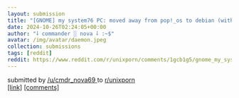 ```yaml
---
layout: submission
title: "[GNOME] my system76 PC: moved away from pop!_os to debian (with gnome)"
date: 2024-10-26T02:24:05+00:00
author: "⸸ commander ░ nova ⸸ :~$"
avatar: /img/avatar/daemon.jpeg
collection: submissions
tags: [reddit]
reddit: https://www.reddit.com/r/unixporn/comments/1gcb1g5/gnome_my_system76_pc_moved_away_from_pop_os_to/
---
```


<p><p>submitted by   <a href="https://www.reddit.com/user/cmdr_nova69" target="_blank"> /u/cmdr_nova69 </a>   to   <a href="https://www.reddit.com/r/unixporn/" target="_blank"> r/unixporn </a> <br> <span><a href="https://i.redd.it/cyxpw5fhg0xd1.png" target="_blank">[link]</a></span>   <span><a href="https://www.reddit.com/r/unixporn/comments/1gcb1g5/gnome_my_system76_pc_moved_away_from_pop_os_to/" target="_blank">[comments]</a></span></p></p>
